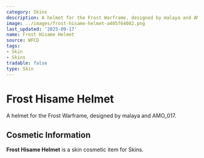 ```yaml
---
category: Skins
description: A helmet for the Frost Warframe, designed by malaya and AMO_017.
image: ../images/frost-hisame-helmet-a405f64082.png
last_updated: '2025-09-17'
name: Frost Hisame Helmet
source: WFCD
tags:
- Skin
- Skins
tradable: false
type: Skin
---
```


# Frost Hisame Helmet

A helmet for the Frost Warframe, designed by malaya and AMO_017.

## Cosmetic Information

**Frost Hisame Helmet** is a skin cosmetic item for Skins.

